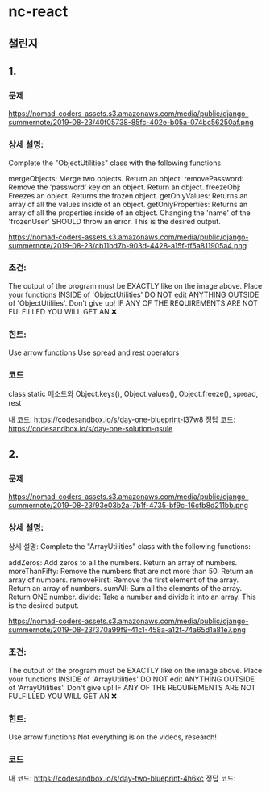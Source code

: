 # nc-react

## 챌린지

## 1.

### 문제

https://nomad-coders-assets.s3.amazonaws.com/media/public/django-summernote/2019-08-23/40f05738-85fc-402e-b05a-074bc56250af.png

### 상세 설명:
Complete the "ObjectUtilities" class with the following functions.

mergeObjects: Merge two objects. Return an object.
removePassword: Remove the 'password' key on an object. Return an object.
freezeObj: Freezes an object. Returns the frozen object.
getOnlyValues: Returns an array of all the values inside of an object.
getOnlyProperties: Returns an array of all the properties inside of an object.
Changing the 'name' of the 'frozenUser' SHOULD throw an error. This is the desired output.

https://nomad-coders-assets.s3.amazonaws.com/media/public/django-summernote/2019-08-23/cb11bd7b-903d-4428-a15f-ff5a811905a4.png

### 조건:
The output of the program must be EXACTLY like on the image above.
Place your functions INSIDE of 'ObjectUtilities'
DO NOT edit ANYTHING OUTSIDE of 'ObjectUtiliies'.
Don't give up!
IF ANY OF THE REQUIREMENTS ARE NOT FULFILLED YOU WILL GET AN ❌

### 힌트:
Use arrow functions
Use spread and rest operators

### 코드

class static 메소드와 Object.keys(), Object.values(), Object.freeze(), spread, rest

내 코드: https://codesandbox.io/s/day-one-blueprint-l37w8
정답 코드: https://codesandbox.io/s/day-one-solution-qsule

## 2. 

### 문제

https://nomad-coders-assets.s3.amazonaws.com/media/public/django-summernote/2019-08-23/93e03b2a-7b1f-4735-bf9c-16cfb8d211bb.png

### 상세 설명:
상세 설명:
Complete the "ArrayUtilities" class with the following functions:

addZeros: Add zeros to all the numbers. Return an array of numbers.
moreThanFifty: Remove the numbers that are not more than 50. Return an array of numbers.
removeFirst: Remove the first element of the array. Return an array of numbers.
sumAll: Sum all the elements of the array. Return ONE number.
divide: Take a number and divide it into an array.
This is the desired output.

https://nomad-coders-assets.s3.amazonaws.com/media/public/django-summernote/2019-08-23/370a99f9-41c1-458a-a12f-74a65d1a81e7.png

### 조건:
The output of the program must be EXACTLY like on the image above.
Place your functions INSIDE of 'ArrayUtilities'
DO NOT edit ANYTHING OUTSIDE of 'ArrayUtilities'.
Don't give up!
IF ANY OF THE REQUIREMENTS ARE NOT FULFILLED YOU WILL GET AN ❌

### 힌트:
Use arrow functions
Not everything is on the videos, research!

### 코드

내 코드: https://codesandbox.io/s/day-two-blueprint-4h6kc
정답 코드: 
